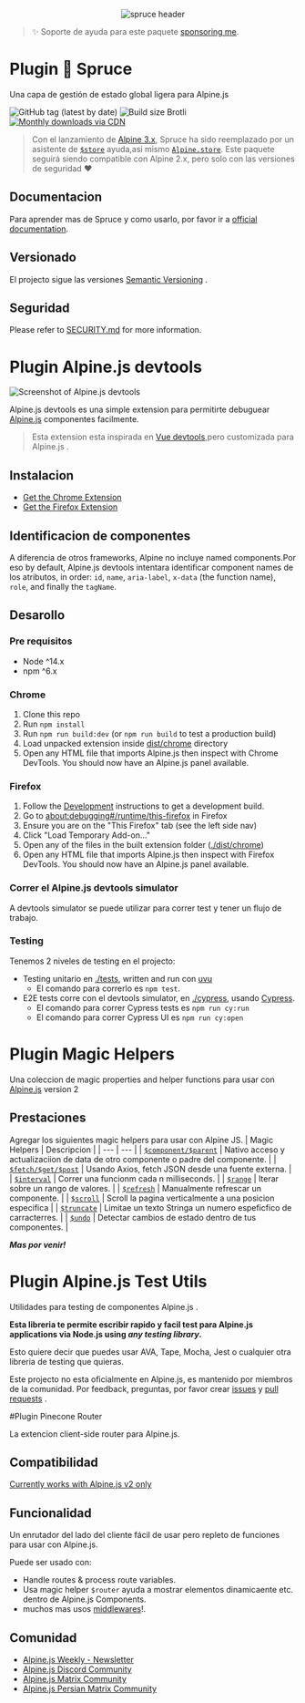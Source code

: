 <p align="center"><img src="/art/header.png?1" alt="spruce header"></p>

> ✨ Soporte de ayuda para este paquete [sponsoring me](https://github.com/sponsors/ryangjchandler).

# Plugin 🌲 Spruce


Una capa de gestión de estado global ligera para Alpine.js

![GitHub tag (latest by date)](https://img.shields.io/github/v/tag/ryangjchandler/spruce?label=version&style=flat-square)
![Build size Brotli](https://img.badgesize.io/ryangjchandler/spruce/master/dist/spruce.umd.js.svg?compression=gzip&style=flat-square&color=green)
[![Monthly downloads via CDN](https://data.jsdelivr.com/v1/package/gh/ryangjchandler/spruce/badge)](https://www.jsdelivr.com/package/gh/ryangjchandler/spruce)

> Con el lanzamiento de [Alpine 3.x](https://github.com/alpinejs/alpine-next), Spruce ha sido reemplazado por un asistente de [`$store`](https://alpinejs.dev/magics/store) ayuda,asi mismo [`Alpine.store`](https://alpinejs.dev/magics/store).
 Este paquete seguirá siendo compatible con Alpine 2.x, pero solo con las versiones de seguridad ❤️

## Documentacion

Para aprender mas de Spruce y como usarlo, por favor ir a [official documentation](https://spruce.ryangjchandler.co.uk).



## Versionado

El projecto sigue las versiones [Semantic Versioning](https://semver.org/) .

## Seguridad

Please refer to [SECURITY.md](SECURITY.md) for more information.



# Plugin Alpine.js devtools

![Screenshot of Alpine.js devtools](docs/devtools-only.png)

Alpine.js devtools es una simple extension para permitirte debuguear [Alpine.js](https://github.com/alpinejs/alpine) componentes facilmente.

> Esta extension esta inspirada en  [Vue devtools](https://github.com/vuejs/vue-devtools),pero customizada para  Alpine.js .

## Instalacion

-   [Get the Chrome Extension](https://chrome.google.com/webstore/detail/alpinejs-devtools/fopaemeedckajflibkpifppcankfmbhk)
-   [Get the Firefox Extension](https://addons.mozilla.org/firefox/addon/alpinejs-devtools/)


## Identificacion de componentes

A diferencia de otros frameworks, Alpine no incluye  named components.Por eso by default, Alpine.js devtools intentara identificar component names 
de los atributos, in order: `id`, `name`, `aria-label`, `x-data` (the function name), `role`, and finally the `tagName`.



## Desarollo

### Pre requisitos

-   Node ^14.x
-   npm ^6.x

### Chrome

1. Clone this repo
2. Run `npm install`
3. Run `npm run build:dev` (or `npm run build` to test a production build)
4. Load unpacked extension inside [dist/chrome](./dist/chrome) directory
5. Open any HTML file that imports Alpine.js then inspect with Chrome DevTools. You should now have an Alpine.js panel available.

### Firefox

1. Follow the [Development](#development) instructions to get a development build.
2. Go to [about:debugging#/runtime/this-firefox](about:debugging#/runtime/this-firefox) in Firefox
3. Ensure you are on the "This Firefox" tab (see the left side nav)
4. Click "Load Temporary Add-on..."
5. Open any of the files in the built extension folder ([./dist/chrome](./dist/chrome))
6. Open any HTML file that imports Alpine.js then inspect with Firefox DevTools. You should now have an Alpine.js panel available.

### Correr el Alpine.js devtools simulator

A devtools simulator se puede utilizar para correr test y tener un flujo de trabajo.


###  Testing

Tenemos 2 niveles de testing en el projecto:

-   Testing unitario en [./tests](./tests), written and run con [uvu](https://github.com/lukeed/uvu)
    -   El comando para correrlo es  `npm test`.
-   E2E tests corre con el devtools simulator, en [./cypress](./cypress), usando [Cypress](https://cypress.io).
    -   El comando para correr Cypress tests es `npm run cy:run`
    -   El comando para correr Cypress UI es `npm run cy:open`
 

# Plugin Magic Helpers

Una coleccion de magic properties and helper functions para usar con [Alpine.js](https://github.com/alpinejs/alpine) version 2



## Prestaciones

Agregar los siguientes magic helpers para usar con Alpine JS.
| Magic Helpers | Descripcion |
| --- | --- |
| [`$component/$parent`](#component) | Nativo acceso y actualizaciion de data de otro componente o padre del componente. |
| [`$fetch/$get/$post`](#fetch) | Usando Axios, fetch JSON desde una fuente externa.  |
| [`$interval`](#interval) | Correr una funcionm cada n milliseconds.  |
| [`$range`](#range) | Iterar sobre un rango de valores. |
| [`$refresh`](#refresh) | Manualmente refrescar un componente. |
| [`$scroll`](#scroll) | Scroll la pagina verticalmente a una posicion especifica |
| [`$truncate`](#truncate) | Limitae un texto Stringa un numero espeficfico de carracterres. |
| [`$undo`](#undo) |  Detectar cambios de estado dentro de tus componentes. |


 ***Mas por venir!***




# Plugin Alpine.js Test Utils

Utilidades para testing de componentes Alpine.js .

**Esta libreria te permite escribir rapido y facil test para Alpine.js applications via Node.js using _any testing library_.**

Esto quiere decir que puedes usar AVA, Tape, Mocha, Jest o cualquier otra libreria de testing que quieras.

Este projecto no esta oficialmente en Alpine.js, es mantenido por miembros de la comunidad. Por feedback, preguntas, por favor crear [issues](https://github.com/HugoDF/alpine-test-utils/issues) y [pull requests](https://github.com/HugoDF/alpine-test-utils/blob/master/README.md#contributing) .


#Plugin  Pinecone Router

La extencion client-side router para Alpine.js.

## Compatibilidad

[Currently works with Alpine.js v2 only](https://github.com/pinecone-router/router/issues/12)

## Funcionalidad

Un enrutador del lado del cliente fácil de usar pero repleto de funciones para usar con Alpine.js.

Puede ser usado con:

-   Handle routes & process route variables.
-   Usa magic helper `$router` ayuda a mostrar elementos dinamicaente  etc. dentro de Alpine.js Components.
-   muchos mas usos [middlewares](#middlewares)!.



## Comunidad

* [Alpine.js Weekly - Newsletter](https://alpinejs.codewithhugo.com/newsletter)
* [Alpine.js Discord Community](https://discord.gg/CGmj5nq)
* [Alpine.js Matrix Community](https://matrix.to/#/#AlpineJS:matrix.org)
* [Alpine.js Persian Matrix Community](https://matrix.to/#/#AlpineJS-fa:matrix.org)
